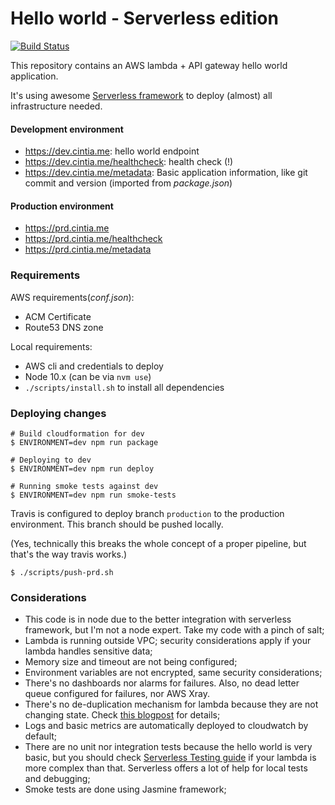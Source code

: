 # Hello world - Serverless edition

[![Build Status](https://travis-ci.org/cintiadr/sample-lambda-app.svg?branch=master)](https://travis-ci.org/cintiadr/sample-lambda-app)

This repository contains an AWS lambda + API gateway hello world application.

It's using awesome [Serverless framework](https://serverless.com/) to deploy (almost) all infrastructure needed.


#### Development environment
  - <https://dev.cintia.me>: hello world endpoint
  - <https://dev.cintia.me/healthcheck>: health check (!)
  - <https://dev.cintia.me/metadata>: Basic application information, like git commit and version (imported from _package.json_)

#### Production environment
  - <https://prd.cintia.me>
  - <https://prd.cintia.me/healthcheck>
  - <https://prd.cintia.me/metadata>

### Requirements

AWS requirements(_conf.json_):
  - ACM Certificate
  - Route53 DNS zone

Local requirements:
  - AWS cli and credentials to deploy
  - Node 10.x (can be via `nvm use`)
  - `./scripts/install.sh` to install all dependencies

### Deploying changes
```
# Build cloudformation for dev
$ ENVIRONMENT=dev npm run package

# Deploying to dev
$ ENVIRONMENT=dev npm run deploy

# Running smoke tests against dev
$ ENVIRONMENT=dev npm run smoke-tests
```

Travis is configured to deploy branch `production` to the production environment.
This branch should be pushed locally.

(Yes, technically this breaks the whole concept of a proper pipeline,
but that's the way travis works.)
```
$ ./scripts/push-prd.sh
```

### Considerations
  - This code is in node due to the better integration with serverless framework,
  but I'm not a node expert. Take my code with a pinch of salt;
  - Lambda is running outside VPC; security considerations apply if your lambda
  handles sensitive data;
  - Memory size and timeout are not being configured;
  - Environment variables are not encrypted, same security considerations;
  - There's no dashboards nor alarms for failures. Also, no dead letter queue
  configured for failures, nor AWS Xray.
  - There's no de-duplication mechanism for lambda because they are not changing state.
  Check [this blogpost](https://blog.sungardas.com/CTOLabs/2017/06/run-lambda-run/)
  for details;
  - Logs and basic metrics are automatically deployed to cloudwatch by default;
  - There are no unit nor integration tests because the hello world is very basic,
  but you should check [Serverless Testing guide](https://serverless.com/framework/docs/providers/aws/guide/testing/)
  if your lambda is more complex than that.
  Serverless offers a lot of help for local tests and debugging;
  - Smoke tests are done using Jasmine framework;
